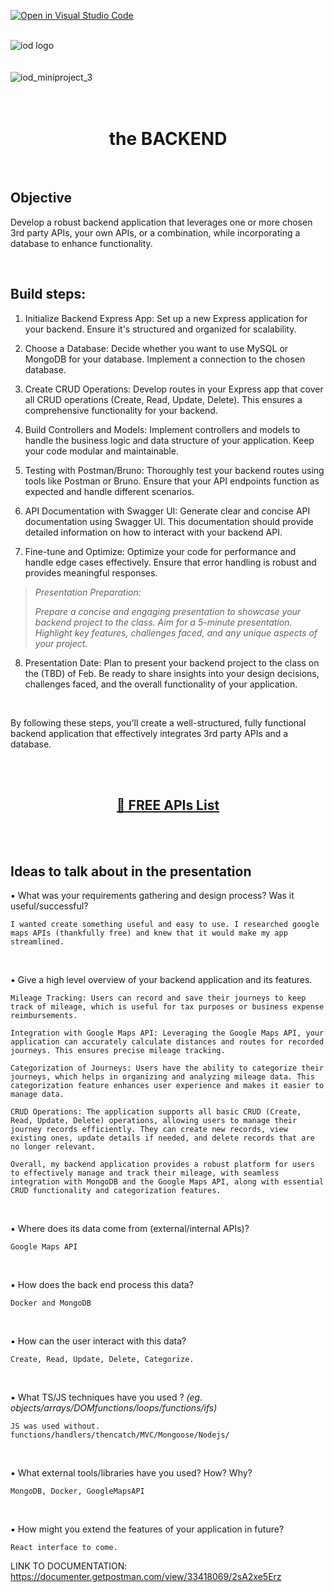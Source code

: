 [![Open in Visual Studio Code](https://classroom.github.com/assets/open-in-vscode-718a45dd9cf7e7f842a935f5ebbe5719a5e09af4491e668f4dbf3b35d5cca122.svg)](https://classroom.github.com/online_ide?assignment_repo_id=13939758&assignment_repo_type=AssignmentRepo)
</br>
</br>

![iod logo](https://x4w8f4y8.rocketcdn.me/wp-content/uploads/2020/05/iod_h_tp_white_c.png)
</br></br></br>
![iod_miniproject_3](https://i.ibb.co/Gx5cNRS/Screenshot-2023-05-03-at-11-12-47-PM.png)
</br></br></br>

<div align="center">

# the BACKEND

</div>

</br>


## Objective
Develop a robust backend application that leverages one or more chosen 3rd party APIs, your own APIs, or a combination, while incorporating a database to enhance functionality.

<br>

## Build steps:
1. Initialize Backend Express App: Set up a new Express application for your backend. Ensure it's structured and organized for scalability.

2. Choose a Database: Decide whether you want to use MySQL or MongoDB for your database. Implement a connection to the chosen database.

3. Create CRUD Operations: Develop routes in your Express app that cover all CRUD operations (Create, Read, Update, Delete). This ensures a comprehensive functionality for your backend.

4. Build Controllers and Models: Implement controllers and models to handle the business logic and data structure of your application. Keep your code modular and maintainable.

5. Testing with Postman/Bruno: Thoroughly test your backend routes using tools like Postman or Bruno. Ensure that your API endpoints function as expected and handle different scenarios.

6. API Documentation with Swagger UI: Generate clear and concise API documentation using Swagger UI. This documentation should provide detailed information on how to interact with your backend API.

7. Fine-tune and Optimize: Optimize your code for performance and handle edge cases effectively. Ensure that error handling is robust and provides meaningful responses.


> *Presentation Preparation:*
>
> *Prepare a concise and engaging presentation to showcase your backend project to the class. Aim for a 5-minute presentation. Highlight key features, challenges faced, and any unique aspects of your project.*

8. Presentation Date: Plan to present your backend project to the class on the (TBD) of Feb. Be ready to share insights into your design decisions, challenges faced, and the overall functionality of your application.

<br>

By following these steps, you'll create a well-structured, fully functional backend application that effectively integrates 3rd party APIs and a database.

<br><br>

<html>
<div align="center">
<h2>
<a href='https://docs.google.com/spreadsheets/d/15iDpjqyBkSse9wcN7vvQvORBvX8P_ivAjm-iKXp776Y/edit#gid=0'> 🚀 FREE APIs List
</a>
</h2>
</div>
</html>

<br><br>

## Ideas to talk about in the presentation

▪ What was your requirements gathering and design process? Was it useful/successful?

```
I wanted create something useful and easy to use. I researched google maps APIs (thankfully free) and knew that it would make my app streamlined.
```

</br>

▪ Give a high level overview of your backend application and its features.

```
Mileage Tracking: Users can record and save their journeys to keep track of mileage, which is useful for tax purposes or business expense reimbursements.

Integration with Google Maps API: Leveraging the Google Maps API, your application can accurately calculate distances and routes for recorded journeys. This ensures precise mileage tracking.

Categorization of Journeys: Users have the ability to categorize their journeys, which helps in organizing and analyzing mileage data. This categorization feature enhances user experience and makes it easier to manage data.

CRUD Operations: The application supports all basic CRUD (Create, Read, Update, Delete) operations, allowing users to manage their journey records efficiently. They can create new records, view existing ones, update details if needed, and delete records that are no longer relevant.

Overall, my backend application provides a robust platform for users to effectively manage and track their mileage, with seamless integration with MongoDB and the Google Maps API, along with essential CRUD functionality and categorization features.
```

</br>

▪ Where does its data come from (external/internal APIs)?

```
Google Maps API
```

</br>

▪ How does the back end process this data?
```
Docker and MongoDB
```

</br>

▪ How can the user interact with this data?
```
Create, Read, Update, Delete, Categorize. 
```
</br>

▪ What TS/JS techniques have you used ?
*(eg. objects/arrays/DOMfunctions/loops/functions/ifs)*
```
JS was used without.
functions/handlers/thencatch/MVC/Mongoose/Nodejs/
```
</br>

▪ What external tools/libraries have you used? How? Why?
```
MongoDB, Docker, GoogleMapsAPI
```
</br>


▪ How might you extend the features of your application in future?
```
React interface to come.
```

LINK TO DOCUMENTATION: https://documenter.getpostman.com/view/33418069/2sA2xe5Erz


</br></br></br></br></br>



